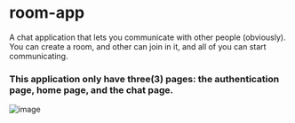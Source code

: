 # room-app
A chat application that lets you communicate with other people (obviously). You can create a room, and other can join in it, and all of you can start communicating.

### This application only have three(3) pages: the authentication page, home page, and the chat page.
![image](https://user-images.githubusercontent.com/57309472/124804926-669ed480-df8d-11eb-967b-924561b00273.png)


